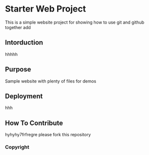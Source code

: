 # Starter Web Project

This is a simple website project for showing how to use git and github together
add

## Intorduction
hhhhh

## Purpose
Sample website with plenty of files for demos

## Deployment
hhh

## How To Contribute
hyhyhy7frfregre
please fork this repository

### Copyright